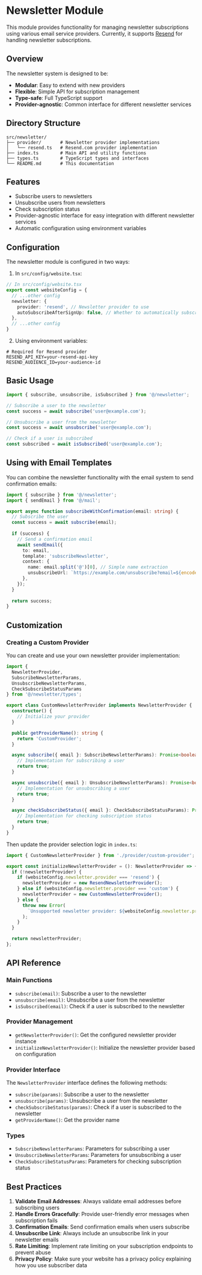 # Newsletter Module

This module provides functionality for managing newsletter subscriptions using various email service providers. Currently, it supports [Resend](https://resend.com) for handling newsletter subscriptions.

## Overview

The newsletter system is designed to be:

- **Modular**: Easy to extend with new providers
- **Flexible**: Simple API for subscription management
- **Type-safe**: Full TypeScript support
- **Provider-agnostic**: Common interface for different newsletter services

## Directory Structure

```
src/newsletter/
├── provider/       # Newsletter provider implementations
│   └── resend.ts   # Resend.com provider implementation
├── index.ts        # Main API and utility functions
├── types.ts        # TypeScript types and interfaces
└── README.md       # This documentation
```

## Features

- Subscribe users to newsletters
- Unsubscribe users from newsletters
- Check subscription status
- Provider-agnostic interface for easy integration with different newsletter services
- Automatic configuration using environment variables

## Configuration

The newsletter module is configured in two ways:

1. In `src/config/website.tsx`:

```typescript
// In src/config/website.tsx
export const websiteConfig = {
  // ...other config
  newsletter: {
    provider: 'resend', // Newsletter provider to use
    autoSubscribeAfterSignUp: false, // Whether to automatically subscribe users after sign up
  },
  // ...other config
}
```

2. Using environment variables:

```
# Required for Resend provider
RESEND_API_KEY=your-resend-api-key
RESEND_AUDIENCE_ID=your-audience-id
```

## Basic Usage

```typescript
import { subscribe, unsubscribe, isSubscribed } from '@/newsletter';

// Subscribe a user to the newsletter
const success = await subscribe('user@example.com');

// Unsubscribe a user from the newsletter
const success = await unsubscribe('user@example.com');

// Check if a user is subscribed
const subscribed = await isSubscribed('user@example.com');
```

## Using with Email Templates

You can combine the newsletter functionality with the email system to send confirmation emails:

```typescript
import { subscribe } from '@/newsletter';
import { sendEmail } from '@/mail';

export async function subscribeWithConfirmation(email: string) {
  // Subscribe the user
  const success = await subscribe(email);
  
  if (success) {
    // Send a confirmation email
    await sendEmail({
      to: email,
      template: 'subscribeNewsletter',
      context: {
        name: email.split('@')[0], // Simple name extraction
        unsubscribeUrl: `https://example.com/unsubscribe?email=${encodeURIComponent(email)}`,
      },
    });
  }
  
  return success;
}
```
## Customization

### Creating a Custom Provider

You can create and use your own newsletter provider implementation:

```typescript
import { 
  NewsletterProvider, 
  SubscribeNewsletterParams,
  UnsubscribeNewsletterParams,
  CheckSubscribeStatusParams 
} from '@/newsletter/types';

export class CustomNewsletterProvider implements NewsletterProvider {
  constructor() {
    // Initialize your provider
  }

  public getProviderName(): string {
    return 'CustomProvider';
  }

  async subscribe({ email }: SubscribeNewsletterParams): Promise<boolean> {
    // Implementation for subscribing a user
    return true;
  }

  async unsubscribe({ email }: UnsubscribeNewsletterParams): Promise<boolean> {
    // Implementation for unsubscribing a user
    return true;
  }

  async checkSubscribeStatus({ email }: CheckSubscribeStatusParams): Promise<boolean> {
    // Implementation for checking subscription status
    return true;
  }
}
```

Then update the provider selection logic in `index.ts`:

```typescript
import { CustomNewsletterProvider } from './provider/custom-provider';

export const initializeNewsletterProvider = (): NewsletterProvider => {
  if (!newsletterProvider) {
    if (websiteConfig.newsletter.provider === 'resend') {
      newsletterProvider = new ResendNewsletterProvider();
    } else if (websiteConfig.newsletter.provider === 'custom') {
      newsletterProvider = new CustomNewsletterProvider();
    } else {
      throw new Error(
        `Unsupported newsletter provider: ${websiteConfig.newsletter.provider}`
      );
    }
  }

  return newsletterProvider;
};
```

## API Reference

### Main Functions

- `subscribe(email)`: Subscribe a user to the newsletter
- `unsubscribe(email)`: Unsubscribe a user from the newsletter
- `isSubscribed(email)`: Check if a user is subscribed to the newsletter

### Provider Management

- `getNewsletterProvider()`: Get the configured newsletter provider instance
- `initializeNewsletterProvider()`: Initialize the newsletter provider based on configuration

### Provider Interface

The `NewsletterProvider` interface defines the following methods:

- `subscribe(params)`: Subscribe a user to the newsletter
- `unsubscribe(params)`: Unsubscribe a user from the newsletter
- `checkSubscribeStatus(params)`: Check if a user is subscribed to the newsletter
- `getProviderName()`: Get the provider name

### Types

- `SubscribeNewsletterParams`: Parameters for subscribing a user
- `UnsubscribeNewsletterParams`: Parameters for unsubscribing a user
- `CheckSubscribeStatusParams`: Parameters for checking subscription status

## Best Practices

1. **Validate Email Addresses**: Always validate email addresses before subscribing users
2. **Handle Errors Gracefully**: Provide user-friendly error messages when subscription fails
3. **Confirmation Emails**: Send confirmation emails when users subscribe
4. **Unsubscribe Link**: Always include an unsubscribe link in your newsletter emails
5. **Rate Limiting**: Implement rate limiting on your subscription endpoints to prevent abuse
6. **Privacy Policy**: Make sure your website has a privacy policy explaining how you use subscriber data